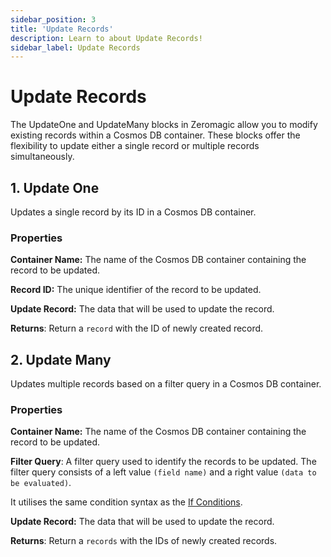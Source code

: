 ```yaml
---
sidebar_position: 3
title: 'Update Records'
description: Learn to about Update Records! 
sidebar_label: Update Records
---
```


# Update Records

The UpdateOne and UpdateMany blocks in Zeromagic allow you to modify existing records within a Cosmos DB container. These blocks offer the flexibility to update either a single record or multiple records simultaneously.

## 1. Update One
Updates a single record by its ID in a Cosmos DB container.

### Properties

**Container Name:** The name of the Cosmos DB container containing the record to be updated.

**Record ID:** The unique identifier of the record to be updated.

**Update Record:** The data that will be used to update the record.

**Returns**: Return a `record` with the ID of newly created record.

## 2. Update Many
Updates multiple records based on a filter query in a Cosmos DB container.


### Properties

**Container Name:** The name of the Cosmos DB container containing the record to be updated.


**Filter Query**: A filter query used to identify the records to be updated. The filter query consists of a left value `(field name)` and a right value `(data to be evaluated)`.

It utilises the same condition syntax as the [If Conditions](if-else#condition-editor). 

**Update Record:** The data that will be used to update the record.

**Returns**: Return a `records` with the IDs of newly created records.
